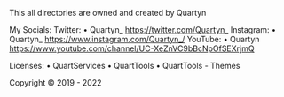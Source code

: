 This all directories are owned and created by Quartyn

My Socials:
 Twitter:
 • Quartyn_
   https://twitter.com/Quartyn_
 Instagram:
 • Quartyn_
   https://www.instagram.com/Quartyn_/
 YouTube:
 • Quartyn
   https://www.youtube.com/channel/UC-XeZnVC9bBcNpOfSEXrjmQ

Licenses:
 • QuartServices
 • QuartTools
 • QuartTools - Themes

Copyright © 2019 - 2022
